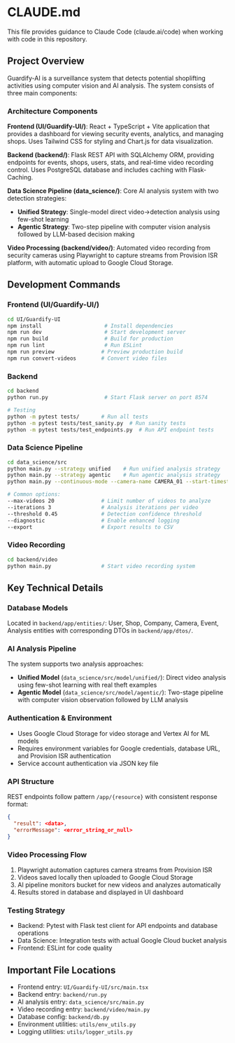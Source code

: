 # CLAUDE.md

This file provides guidance to Claude Code (claude.ai/code) when working with code in this repository.

## Project Overview

Guardify-AI is a surveillance system that detects potential shoplifting activities using computer vision and AI analysis. The system consists of three main components:

### Architecture Components

**Frontend (UI/Guardify-UI/)**: React + TypeScript + Vite application that provides a dashboard for viewing security events, analytics, and managing shops. Uses Tailwind CSS for styling and Chart.js for data visualization.

**Backend (backend/)**: Flask REST API with SQLAlchemy ORM, providing endpoints for events, shops, users, stats, and real-time video recording control. Uses PostgreSQL database and includes caching with Flask-Caching.

**Data Science Pipeline (data_science/)**: Core AI analysis system with two detection strategies:
- **Unified Strategy**: Single-model direct video→detection analysis using few-shot learning
- **Agentic Strategy**: Two-step pipeline with computer vision analysis followed by LLM-based decision making

**Video Processing (backend/video/)**: Automated video recording from security cameras using Playwright to capture streams from Provision ISR platform, with automatic upload to Google Cloud Storage.

## Development Commands

### Frontend (UI/Guardify-UI/)
```bash
cd UI/Guardify-UI
npm install                    # Install dependencies
npm run dev                    # Start development server
npm run build                  # Build for production
npm run lint                   # Run ESLint
npm run preview               # Preview production build
npm run convert-videos        # Convert video files
```

### Backend
```bash
cd backend
python run.py                  # Start Flask server on port 8574

# Testing
python -m pytest tests/       # Run all tests
python -m pytest tests/test_sanity.py  # Run sanity tests
python -m pytest tests/test_endpoints.py  # Run API endpoint tests
```

### Data Science Pipeline
```bash
cd data_science/src
python main.py --strategy unified    # Run unified analysis strategy
python main.py --strategy agentic    # Run agentic analysis strategy
python main.py --continuous-mode --camera-name CAMERA_01 --start-timestamp "2025-08-14 15:18:28"  # Real-time monitoring

# Common options:
--max-videos 20               # Limit number of videos to analyze
--iterations 3                # Analysis iterations per video
--threshold 0.45              # Detection confidence threshold
--diagnostic                  # Enable enhanced logging
--export                      # Export results to CSV
```

### Video Recording
```bash
cd backend/video
python main.py                # Start video recording system
```

## Key Technical Details

### Database Models
Located in `backend/app/entities/`: User, Shop, Company, Camera, Event, Analysis entities with corresponding DTOs in `backend/app/dtos/`.

### AI Analysis Pipeline
The system supports two analysis approaches:
- **Unified Model** (`data_science/src/model/unified/`): Direct video analysis using few-shot learning with real theft examples
- **Agentic Model** (`data_science/src/model/agentic/`): Two-stage pipeline with computer vision observation followed by LLM analysis

### Authentication & Environment
- Uses Google Cloud Storage for video storage and Vertex AI for ML models
- Requires environment variables for Google credentials, database URL, and Provision ISR authentication
- Service account authentication via JSON key file

### API Structure
REST endpoints follow pattern `/app/{resource}` with consistent response format:
```json
{
  "result": <data>,
  "errorMessage": <error_string_or_null>
}
```

### Video Processing Flow
1. Playwright automation captures camera streams from Provision ISR
2. Videos saved locally then uploaded to Google Cloud Storage
3. AI pipeline monitors bucket for new videos and analyzes automatically
4. Results stored in database and displayed in UI dashboard

### Testing Strategy
- Backend: Pytest with Flask test client for API endpoints and database operations
- Data Science: Integration tests with actual Google Cloud bucket analysis
- Frontend: ESLint for code quality

## Important File Locations

- Frontend entry: `UI/Guardify-UI/src/main.tsx`
- Backend entry: `backend/run.py`
- AI analysis entry: `data_science/src/main.py`
- Video recording entry: `backend/video/main.py`
- Database config: `backend/db.py`
- Environment utilities: `utils/env_utils.py`
- Logging utilities: `utils/logger_utils.py`